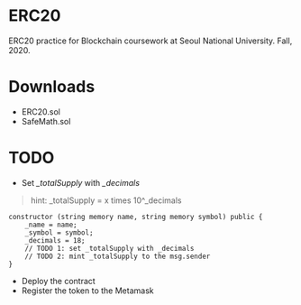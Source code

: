 # ERC20
ERC20 practice for Blockchain coursework at Seoul National University. Fall, 2020.

# Downloads
- ERC20.sol
- SafeMath.sol

# TODO
- Set *_totalSupply* with *_decimals*
>hint: _totalSupply = x times 10^_decimals
```
constructor (string memory name, string memory symbol) public {
    _name = name;
    _symbol = symbol;
    _decimals = 18;
    // TODO 1: set _totalSupply with _decimals
    // TODO 2: mint _totalSupply to the msg.sender
}
```
- Deploy the contract
- Register the token to the Metamask
